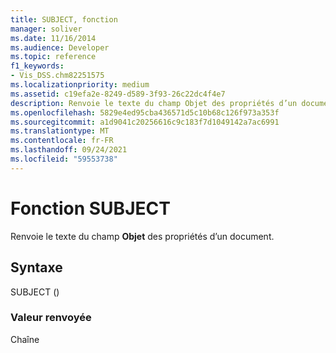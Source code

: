 ```yaml
---
title: SUBJECT, fonction
manager: soliver
ms.date: 11/16/2014
ms.audience: Developer
ms.topic: reference
f1_keywords:
- Vis_DSS.chm82251575
ms.localizationpriority: medium
ms.assetid: c19efa2e-8249-d589-3f93-26c22dc4f4e7
description: Renvoie le texte du champ Objet des propriétés d’un document.
ms.openlocfilehash: 5829e4ed95cba436571d5c10b68c126f973a353f
ms.sourcegitcommit: a1d9041c20256616c9c183f7d1049142a7ac6991
ms.translationtype: MT
ms.contentlocale: fr-FR
ms.lasthandoff: 09/24/2021
ms.locfileid: "59553738"
---
```

# <a name="subject-function"></a>Fonction SUBJECT

Renvoie le texte du champ **Objet** des propriétés d’un document. 
  
## <a name="syntax"></a>Syntaxe

SUBJECT ()
  
### <a name="return-value"></a>Valeur renvoyée

Chaîne
  

